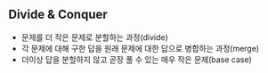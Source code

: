 Divide & Conquer
-------------------
* 문제를 더 작은 문제로 분할하는 과정(divide)
* 각 문제에 대해 구한 답을 원래 문제에 대한 답으로 병합하는 과정(merge)
* 더이상 답을 분할하지 않고 곧장 풀 수 있는 매우 작은 문제(base case)

